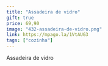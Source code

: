 ```yaml
---
title: "Assadeira de vidro"
gift: true
price: 69,90
image: "432-assadeira-de-vidro.png"
link: https://mpago.la/1VtAUG3
tags: ["cozinha"]
---
```


Assadeira de vidro
